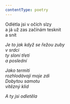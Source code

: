 ```yaml
---
contentType: poetry
---
```


<section>

Odlétla jsi v očích slzy  
a já už zas začínám tesknit  
a snít

_Je to jak když se řežou zuby  
v srdci  
ty sloní třetí  
a poslední_

</section>

<section>

_Jako termiti  
rozhlodávají moje zdi  
Dobytou samotu  
vítězný klid_

</section>

<section>

_A ty jsi odletěla_

</section>
